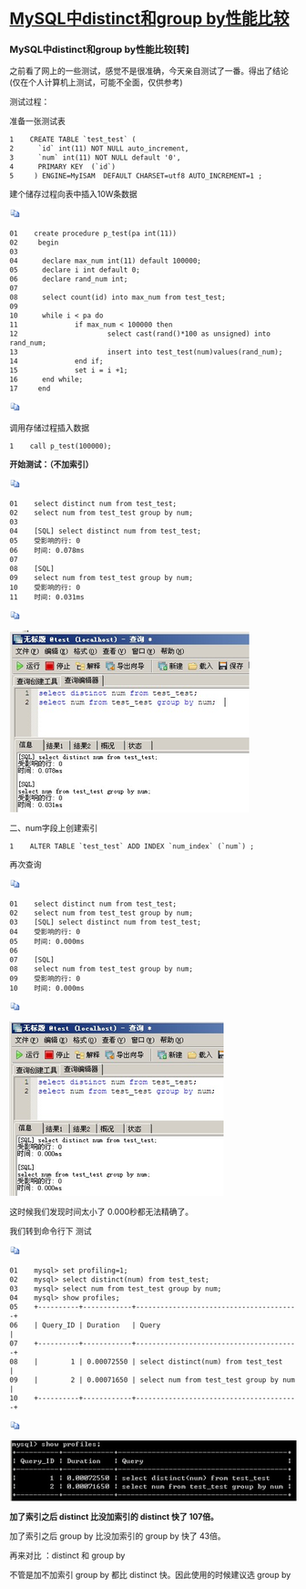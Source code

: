 # [MySQL中distinct和group by性能比较](https://www.cnblogs.com/zox2011/archive/2012/09/12/2681797.html)

### MySQL中distinct和group by性能比较[转]

之前看了网上的一些测试，感觉不是很准确，今天亲自测试了一番。得出了结论(仅在个人计算机上测试，可能不全面，仅供参考)

测试过程：

准备一张测试表 

```
1    CREATE TABLE `test_test` (
2      `id` int(11) NOT NULL auto_increment,
3      `num` int(11) NOT NULL default '0',
4      PRIMARY KEY  (`id`)
5     ) ENGINE=MyISAM  DEFAULT CHARSET=utf8 AUTO_INCREMENT=1 ;
```

建个储存过程向表中插入10W条数据 

[![复制代码](disinct,group.assets/copycode.gif)](javascript:void(0);)

```
01    create procedure p_test(pa int(11)) 
02     begin 
03       
04      declare max_num int(11) default 100000; 
05      declare i int default 0; 
06      declare rand_num int; 
07       
08      select count(id) into max_num from test_test; 
09       
10      while i < pa do 
11              if max_num < 100000 then 
12                      select cast(rand()*100 as unsigned) into rand_num; 
13                      insert into test_test(num)values(rand_num); 
14              end if; 
15              set i = i +1; 
16      end while; 
17     end
```

[![复制代码](disinct,group.assets/copycode.gif)](javascript:void(0);)

调用存储过程插入数据

```
1    call p_test(100000);
```

**开始测试：（不加索引）**

[![复制代码](disinct,group.assets/copycode.gif)](javascript:void(0);)

```
01    select distinct num from test_test; 
02    select num from test_test group by num; 
03     
04    [SQL] select distinct num from test_test;
05    受影响的行: 0
06    时间: 0.078ms
07     
08    [SQL]  
09    select num from test_test group by num;
10    受影响的行: 0
11    时间: 0.031ms
```

[![复制代码](disinct,group.assets/copycode.gif)](javascript:void(0);)

![img](disinct,group.assets/2012091214591962.jpg)

二、num字段上创建索引

 

```
1    ALTER TABLE `test_test` ADD INDEX `num_index` (`num`) ;
```

 

再次查询

[![复制代码](disinct,group.assets/copycode.gif)](javascript:void(0);)

```
01    select distinct num from test_test; 
02    select num from test_test group by num; 
03    [SQL] select distinct num from test_test;
04    受影响的行: 0
05    时间: 0.000ms
06     
07    [SQL]  
08    select num from test_test group by num;
09    受影响的行: 0
10    时间: 0.000ms
```

[![复制代码](disinct,group.assets/copycode.gif)](javascript:void(0);)

![img](disinct,group.assets/2012091215005085.jpg)

这时候我们发现时间太小了 0.000秒都无法精确了。

 

我们转到命令行下 测试

[![复制代码](disinct,group.assets/copycode.gif)](javascript:void(0);)

```
01    mysql> set profiling=1;
02    mysql> select distinct(num) from test_test; 
03    mysql> select num from test_test group by num;
04    mysql> show profiles;
05    +----------+------------+----------------------------------------+
06    | Query_ID | Duration   | Query                                  |
07    +----------+------------+----------------------------------------+
08    |        1 | 0.00072550 | select distinct(num) from test_test    |
09    |        2 | 0.00071650 | select num from test_test group by num |
10    +----------+------------+----------------------------------------+
```

[![复制代码](disinct,group.assets/copycode.gif)](javascript:void(0);)

![img](disinct,group.assets/2012091215015392.jpg)

 

**加了索引之后 distinct 比没加索引的 distinct 快了 107倍。**

 

加了索引之后 group by 比没加索引的 group by 快了 43倍。

 

再来对比 ：distinct 和 group by

 

不管是加不加索引 group by 都比 distinct 快。因此使用的时候建议选 group by